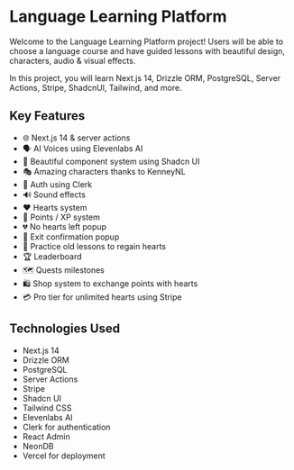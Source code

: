 <h1>Language Learning Platform</h1>

Welcome to the Language Learning Platform project! Users will be able to choose a language course and have guided lessons with beautiful design, characters, audio & visual effects.

In this project, you will learn Next.js 14, Drizzle ORM, PostgreSQL, Server Actions, Stripe, ShadcnUI, Tailwind, and more.

## Key Features
- 🌐 Next.js 14 & server actions
- 🗣 AI Voices using Elevenlabs AI
- 🎨 Beautiful component system using Shadcn UI
- 🎭 Amazing characters thanks to KenneyNL
- 🔐 Auth using Clerk
- 🔊 Sound effects
- ❤️ Hearts system
- 🌟 Points / XP system
- 💔 No hearts left popup
- 🚪 Exit confirmation popup
- 🔄 Practice old lessons to regain hearts
- 🏆 Leaderboard
- 🗺 Quests milestones
- 🛍 Shop system to exchange points with hearts
- 💳 Pro tier for unlimited hearts using Stripe

## Technologies Used
- Next.js 14
- Drizzle ORM
- PostgreSQL
- Server Actions
- Stripe
- Shadcn UI
- Tailwind CSS
- Elevenlabs AI
- Clerk for authentication
- React Admin
- NeonDB
- Vercel for deployment
